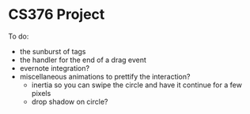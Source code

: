 CS376 Project
=====

To do:

- the sunburst of tags
- the handler for the end of a drag event
- evernote integration?
- miscellaneous animations to prettify the interaction?
	- inertia so you can swipe the circle and have it continue for a few pixels
	- drop shadow on circle? 